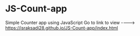 # JS-Count-app
Simple Counter app using JavaScript
Go to link to view ----> https://israksadi28.github.io/JS-Count-app/index.html
